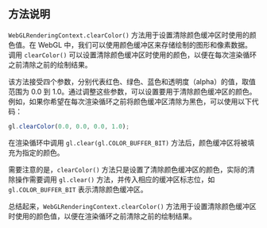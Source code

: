 ## 方法说明

`WebGLRenderingContext.clearColor()` 方法用于设置清除颜色缓冲区时使用的颜色值。在 WebGL 中，我们可以使用颜色缓冲区来存储绘制的图形和像素数据。调用 `clearColor()` 可以设置清除颜色缓冲区时使用的颜色，以便在每次渲染循环之前清除之前的绘制结果。

该方法接受四个参数，分别代表红色、绿色、蓝色和透明度（alpha）的值，取值范围为 0.0 到 1.0。通过调整这些参数，可以设置要用于清除颜色缓冲区的颜色。例如，如果你希望在每次渲染循环之前将颜色缓冲区清除为黑色，可以使用以下代码：

```javascript
gl.clearColor(0.0, 0.0, 0.0, 1.0);
```

在渲染循环中调用 `gl.clear(gl.COLOR_BUFFER_BIT)` 方法后，颜色缓冲区将被填充为指定的颜色。

需要注意的是，`clearColor()` 方法只是设置了清除颜色缓冲区的颜色，实际的清除操作需要调用 `gl.clear()` 方法，并传入相应的缓冲区标志位，如 `gl.COLOR_BUFFER_BIT` 表示清除颜色缓冲区。

总结起来，`WebGLRenderingContext.clearColor()` 方法用于设置清除颜色缓冲区时使用的颜色值，以便在渲染循环之前清除之前的绘制结果。
